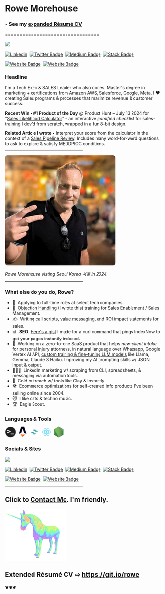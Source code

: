 # Rowe Morehouse

### ‣ See my [expanded Résumé CV](https://rowe-morehouse.github.io/resume/)
=================================

![](https://komarev.com/ghpvc/?username=rowe-morehouse&style=flat-square&color=ff69bb)

[![Linkedin](https://img.shields.io/badge/Rowe%20Morehouse-blue?style=flat-square&logo=Linkedin&logoColor=white)](https://www.linkedin.com/in/rowe-morehouse/)&nbsp;
[![Twitter Badge](https://img.shields.io/badge/-@objections_dog-black?style=flat-square&logo=X&logoColor=white)](https://x.com/objections_dog)&nbsp;
[![Medium Badge](https://img.shields.io/badge/-Rowe%20on%20Medium-242424?style=flat-square&logo=medium&logoColor=white)](https://medium.com/@rowemore)&nbsp;
[![Stack Badge](https://img.shields.io/badge/-Stack%20Overflow-%23F28033?style=flat-square&logo=medium&logoColor=white)](https://stackoverflow.com/users/1618304/rowe-morehouse)

[![Website Badge](https://img.shields.io/badge/-objections.dog%20|%20personal%20site-26B57A?style=flat-square&logo=google-chrome&logoColor=white)](https://objections.dog)&nbsp;
[![Website Badge](https://img.shields.io/badge/-Rowe%20Morehouse%20Résumé%20CV-3b5998?style=flat-square&logo=google-chrome&logoColor=white)](https://rowe-morehouse.github.io/resume/)

### Headline

I'm a Tech Exec & SALES Leader who also codes. Master's degree in marketing + certifications from Amazon AWS, Salesforce, Google, Meta. I ❤ creating Sales programs & processes that maximize revenue & customer success.

**Recent Win ‣ #1 Product of the Day** @ Product Hunt – July 13 2024 for "<a href="https://objections.dog/sales-likelihood-calculator" target="_blank">Sales Likelihood Calculator</a>" – an interactive _gamified checklist_ for sales-training I dev'd from scratch, wrapped in a fun 8-bit design.

**Related Article I wrote ‣** Interpret your score from the calculator in the context of a <a href="https://objections.dog/sales-pipeline-review" class="" target="_blank">Sales Pipeline Review</a>. Includes many word-for-word questions to ask to explore & satisfy MEDDPICC conditions.

<hr width="50%">

<img src="https://github.com/rowe-morehouse/rowe-morehouse/raw/master/rowe-morehouse.jpg" width="358px" style="border-radius: 8px;">

<i>Rowe Morehouse visting Seoul Korea 서울 in 2024.</i>

<hr width="50%">

### What else do you do, Rowe?

- 🤝&nbsp; Applying to full-time roles at select tech companies.
- 💬&nbsp; <a href="https://objections.dog/sales-tips/handling-of-objections-in-sales" target="_blank">Objection Handling</a> (I wrote this) training for Sales Enablement / Sales Management.
- ✍&nbsp; Writing call scripts, <a href="https://objections.dog/sales-tips/cold-call-script-examples" class="" target="_blank">value messaging</a>, and ROI impact statements for sales.
- 📊&nbsp; **SEO**. <a href="https://gist.github.com/rowe-morehouse/b73cd74f5ed0e60633eb233244bd69e6" target="_blank">Here's a gist</a> I made for a curl command that pings IndexNow to get your pages instantly indexed.
- 🌱&nbsp; Working on a zero-to-one SaaS product that helps _new-client intake_ for personal injury attorneys, in natural language over Whatsapp, Google Vertex AI API, <a href="https://cloud.google.com/vertex-ai?hl=en#train-custom-ml-models" class="" target="_blank">custom training & fine-tuning LLM models</a> like Llama, Gemma, Claude 3 Haiku. Improving my AI prompting skills w/ JSON input & output.
- 🧑‍🤝‍🧑&nbsp; LinkedIn marketing w/ scraping from CLI, spreadsheets, & messaging via automation tools.
- 📧&nbsp; Cold outreach w/ tools like Clay & Instantly.
- 🛠&nbsp; Ecommerce optimizations for self-created info products I've been selling online since 2004.
- 😼&nbsp; I like cats & techno music.
- 🏆&nbsp; Eagle Scout.

### Languages & Tools

<code><img height="35" src="https://raw.githubusercontent.com/github/explore/80688e429a7d4ef2fca1e82350fe8e3517d3494d/topics/terminal/terminal.png" alt="javascript"></code>
<code><img height="35" src="https://raw.githubusercontent.com/github/explore/5cc0a03a302ec862c4aeac2a22a513ae31c35432/topics/astro/astro.png" alt="astro"></code>
<code><img height="35" src="https://raw.githubusercontent.com/github/explore/261c2cda92d09ccad6f8b2dc91af32a2a5856989/topics/tailwind/tailwind.png" alt="twailwind"></code>
<code><img height="35" src="https://raw.githubusercontent.com/github/explore/80688e429a7d4ef2fca1e82350fe8e3517d3494d/topics/react/react.png" alt="react"></code>
<code><img height="35" src="https://raw.githubusercontent.com/github/explore/80688e429a7d4ef2fca1e82350fe8e3517d3494d/topics/nodejs/nodejs.png" alt="nodejs"></code>

### Socials & Sites

<!-- <p align="left"> <a href="https://www.codepen.io/Boston343" target="_blank" rel="noreferrer"> <picture> <source media="(prefers-color-scheme: dark)" srcset="https://raw.githubusercontent.com/danielcranney/readme-generator/main/public/icons/socials/codepen-dark.svg" /> <source media="(prefers-color-scheme: light)" srcset="https://raw.githubusercontent.com/danielcranney/readme-generator/main/public/icons/socials/codepen.svg" /> <img src="https://raw.githubusercontent.com/danielcranney/readme-generator/main/public/icons/socials/codepen.svg" width="32" height="32" /> </picture> </a> <a href="https://www.github.com/Boston343" target="_blank" rel="noreferrer"> <picture> <source media="(prefers-color-scheme: dark)" srcset="https://raw.githubusercontent.com/danielcranney/readme-generator/main/public/icons/socials/github-dark.svg" /> <source media="(prefers-color-scheme: light)" srcset="https://raw.githubusercontent.com/danielcranney/readme-generator/main/public/icons/socials/github.svg" /> <img src="https://raw.githubusercontent.com/danielcranney/readme-generator/main/public/icons/socials/github.svg" width="32" height="32" /> </picture> </a> <a href="https://www.x.com/BowTiedWebReapr" target="_blank" rel="noreferrer"> <picture> <source media="(prefers-color-scheme: dark)" srcset="https://raw.githubusercontent.com/danielcranney/readme-generator/main/public/icons/socials/twitter-dark.svg" /> <source media="(prefers-color-scheme: light)" srcset="https://raw.githubusercontent.com/danielcranney/readme-generator/main/public/icons/socials/twitter.svg" /> <img src="https://raw.githubusercontent.com/danielcranney/readme-generator/main/public/icons/socials/twitter.svg" width="32" height="32" /> </picture> </a></p> -->

![](https://komarev.com/ghpvc/?username=rowe-morehouse&style=flat-square&color=ff69bb)

[![Linkedin](https://img.shields.io/badge/Rowe%20Morehouse-blue?style=flat-square&logo=Linkedin&logoColor=white)](https://www.linkedin.com/in/rowe-morehouse/)&nbsp;
[![Twitter Badge](https://img.shields.io/badge/-@objections_dog-black?style=flat-square&logo=X&logoColor=white)](https://x.com/objections_dog)&nbsp;
[![Medium Badge](https://img.shields.io/badge/-Rowe%20on%20Medium-242424?style=flat-square&logo=medium&logoColor=white)](https://medium.com/@rowemore)&nbsp;
[![Stack Badge](https://img.shields.io/badge/-Stack%20Overflow-%23F28033?style=flat-square&logo=medium&logoColor=white)](https://stackoverflow.com/users/1618304/rowe-morehouse)

[![Website Badge](https://img.shields.io/badge/-objections.dog%20|%20personal%20site-26B57A?style=flat-square&logo=google-chrome&logoColor=white)](https://objections.dog)&nbsp;
[![Website Badge](https://img.shields.io/badge/-Rowe%20Morehouse%20Résumé%20CV-3b5998?style=flat-square&logo=google-chrome&logoColor=white)](https://rowe-morehouse.github.io/resume/)

<hr width="50%">

## Click to <a href="https://objections.dog/contact" class="" target="_blank">Contact Me</a>. I'm friendly.

<div align="left">
  <img src="https://github.com/rowe-morehouse/rowe-morehouse/raw/master/main.gif" width=200px align=left"><br />
 <h2> Extended Résumé CV ⇨ <a href="https://git.io/rowe" class="">https://git.io/rowe</a></h2>
</div>

#### ❦❦❦

<!--
Here are some ideas to get you started:

- 🔭 I’m currently working on ...
- 🌱 I’m currently learning ...
- 👯 I’m looking to collaborate on ...
- 🤔 I’m looking for help with ...
- 💬 Ask me about ...
- 📫 How to reach me: ...
- 😄 Pronouns: ...
- ⚡ Fun fact: ...
-->